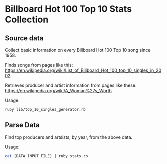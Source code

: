 # Billboard Hot 100 Top 10 Stats Collection

## Source data
Collect basic information on every Billboard Hot 100 Top 10 song since 1958.

Finds songs from pages like this: https://en.wikipedia.org/wiki/List_of_Billboard_Hot_100_top_10_singles_in_2002

Retrieves producer and artist information from pages like these: https://en.wikipedia.org/wiki/A_Woman%27s_Worth

Usage:
``` bash
ruby lib/top_10_singles_generator.rb
```

## Parse Data
Find top producers and artsists, by year, from the above data.

Usage:
``` bash
cat [DATA INPUT FILE] | ruby stats.rb
```
